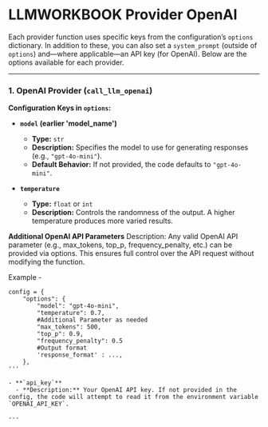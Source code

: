 # LLMWORKBOOK Provider OpenAI

Each provider function uses specific keys from the configuration’s `options` dictionary. In addition to these, you can also set a `system_prompt` (outside of `options`) and—where applicable—an API key (for OpenAI). Below are the options available for each provider.

---

### 1. OpenAI Provider (`call_llm_openai`)

**Configuration Keys in `options`:**

- **`model` (earlier 'model_name')**  
  - **Type:** `str`  
  - **Description:** Specifies the model to use for generating responses (e.g., `"gpt-4o-mini"`).  
  - **Default Behavior:** If not provided, the code defaults to `"gpt-4o-mini"`.

- **`temperature`**  
  - **Type:** `float` or `int`  
  - **Description:** Controls the randomness of the output. A higher temperature produces more varied results.

**Additional OpenAI API Parameters**
Description: Any valid OpenAI API parameter (e.g., max_tokens, top_p, frequency_penalty, etc.) can be provided via options. This ensures full control over the API request without modifying the function.

Example -
```
config = {
    "options": {
        "model": "gpt-4o-mini",
        "temperature": 0.7,
        #Additional Parameter as needed
        "max_tokens": 500,
        "top_p": 0.9,
        "frequency_penalty": 0.5
        #Output format
        'response_format' : ...,
    },
'''

- **`api_key`**  
  - **Description:** Your OpenAI API key. If not provided in the config, the code will attempt to read it from the environment variable `OPENAI_API_KEY`.

---
